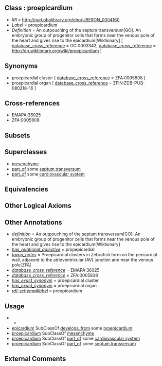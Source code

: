 
## Class : proepicardium

 * *IRI* = http://purl.obolibrary.org/obo/UBERON_0004160
 * *Label* = proepicardium
 * *Definition* = An outpouching of the septum transversum[GO]. An embryonic group of progenitor cells that forms near the venous pole of the heart and gives rise to the epicardium[Wiktionary] [ [database_cross_reference](../../ef/oboInOwl#hasDbXref.md) = GO:0003342, [database_cross_reference](../../ef/oboInOwl#hasDbXref.md) = http://en.wiktionary.org/wiki/proepicardium ]

## Synonyms

 * proepicardial cluster [ [database_cross_reference](../../ef/oboInOwl#hasDbXref.md) = ZFA:0005808 ]
 * proepicardial organ [ [database_cross_reference](../../ef/oboInOwl#hasDbXref.md) = ZFIN:ZDB-PUB-080218-16 ]

## Cross-references

 * EMAPA:36025
 * ZFA:0005808

## Subsets


## Superclasses

 * [mesenchyme](../../UBERON/04/UBERON_0003104.md)
 * [part_of](../../BFO/50/BFO_0000050.md) some [septum transversum](../../UBERON/61/UBERON_0004161.md)
 * [part_of](../../BFO/50/BFO_0000050.md) some [cardiovascular system](../../UBERON/35/UBERON_0004535.md)

## Equivalencies


## Other Logical Axioms


## Other Annotations

 * *[definition](../../IAO/15/IAO_0000115.md)* = An outpouching of the septum transversum[GO]. An embryonic group of progenitor cells that forms near the venous pole of the heart and gives rise to the epicardium[Wiktionary]
 * *[has_relational_adjective](../../UBPROP/07/UBPROP_0000007.md)* = propepicardial
 * *[taxon_notes](../../UBPROP/08/UBPROP_0000008.md)* = Proepicardial clusters in Zebrafish form on the pericardial wall, adjacent to the atrioventricular (AV) junction and near the venous pole[ZFA]
 * *[database_cross_reference](../../ef/oboInOwl#hasDbXref.md)* = EMAPA:36025
 * *[database_cross_reference](../../ef/oboInOwl#hasDbXref.md)* = ZFA:0005808
 * *[has_exact_synonym](../../ym/oboInOwl#hasExactSynonym.md)* = proepicardial cluster
 * *[has_exact_synonym](../../ym/oboInOwl#hasExactSynonym.md)* = proepicardial organ
 * *[rdf-schema#label](../../el/rdf-schema#label.md)* = proepicardium

## Usage

 * -
 * [epicardium](../../UBERON/48/UBERON_0002348.md) SubClassOf [develops_from](../../RO/02/RO_0002202.md) some [proepicardium](../../UBERON/60/UBERON_0004160.md)
 * [proepicardium](../../UBERON/60/UBERON_0004160.md) SubClassOf [mesenchyme](../../UBERON/04/UBERON_0003104.md)
 * [proepicardium](../../UBERON/60/UBERON_0004160.md) SubClassOf [part_of](../../BFO/50/BFO_0000050.md) some [cardiovascular system](../../UBERON/35/UBERON_0004535.md)
 * [proepicardium](../../UBERON/60/UBERON_0004160.md) SubClassOf [part_of](../../BFO/50/BFO_0000050.md) some [septum transversum](../../UBERON/61/UBERON_0004161.md)

## External Comments

